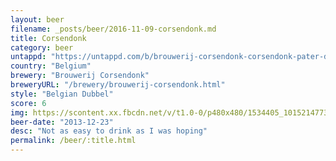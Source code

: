 ```yaml
---
layout: beer
filename: _posts/beer/2016-11-09-corsendonk.md
title: Corsendonk
category: beer
untappd: "https://untappd.com/b/brouwerij-corsendonk-corsendonk-pater-dubbel--abbey-brown-ale/1829"
country: "Belgium"
brewery: "Brouwerij Corsendonk"
breweryURL: "/brewery/brouwerij-corsendonk.html"
style: "Belgian Dubbel"
score: 6
img: https://scontent.xx.fbcdn.net/v/t1.0-0/p480x480/1534405_10152147734558745_724921108_n.jpg?oh=3659b40f4c96b70692b3d5ae1322bf83&oe=5A2202D5
beer-date: "2013-12-23"
desc: "Not as easy to drink as I was hoping"
permalink: /beer/:title.html
---
```

